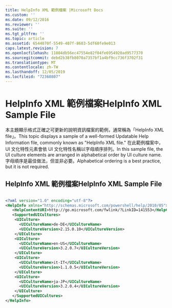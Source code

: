 ```yaml
---
title: HelpInfo XML 範例檔案 |Microsoft Docs
ms.custom: ''
ms.date: 09/12/2016
ms.reviewer: ''
ms.suite: ''
ms.tgt_pltfrm: ''
ms.topic: article
ms.assetid: 6544070f-5549-407f-8603-5df60fe9e013
caps.latest.revision: 7
ms.openlocfilehash: 11804db56ec47554e82f04fe6954920ad9577370
ms.sourcegitcommit: debd2b38fb8070a7357bf1a4bf9cc736f3702f31
ms.translationtype: MT
ms.contentlocale: zh-TW
ms.lasthandoff: 12/05/2019
ms.locfileid: "72360807"
---
```

# <a name="helpinfo-xml-sample-file"></a><span data-ttu-id="963a3-102">HelpInfo XML 範例檔案</span><span class="sxs-lookup"><span data-stu-id="963a3-102">HelpInfo XML Sample File</span></span>

<span data-ttu-id="963a3-103">本主題顯示格式正確之可更新的說明資訊檔案的範例，通常稱為「HelpInfo XML file」。</span><span class="sxs-lookup"><span data-stu-id="963a3-103">This topic displays a sample of a well-formed Updatable Help Information file, commonly known as "HelpInfo XML file."</span></span> <span data-ttu-id="963a3-104">在此範例檔案中，UI 文化特性元素會依 UI 文化特性名稱以字母順序排列。</span><span class="sxs-lookup"><span data-stu-id="963a3-104">In this sample file, the UI culture elements are arranged in alphabetical order by UI culture name.</span></span> <span data-ttu-id="963a3-105">字母順序是最佳做法，但並非必要。</span><span class="sxs-lookup"><span data-stu-id="963a3-105">Alphabetical ordering is a best practice, but it is not required.</span></span>

## <a name="helpinfo-xml-sample-file"></a><span data-ttu-id="963a3-106">HelpInfo XML 範例檔案</span><span class="sxs-lookup"><span data-stu-id="963a3-106">HelpInfo XML Sample File</span></span>

```xml

<?xml version="1.0" encoding="utf-8"?>
<HelpInfo xmlns="http://schemas.microsoft.com/powershell/help/2010/05">
   <HelpContentURI>http://go.microsoft.com/fwlink/?LinkID=141553</HelpContentURI>
   <SupportedUICultures>
    <UICulture>
      <UICultureName>de-DE</UICultureName>
      <UICultureVersion>2.15.0.10</UICultureVersion>
    </UICulture>
    <UICulture>
      <UICultureName>en-US</UICultureName>
      <UICultureVersion>3.2.0.7</UICultureVersion>
    </UICulture>
    <UICulture>
      <UICultureName>it-IT</UICultureName>
      <UICultureVersion>1.1.0.5</UICultureVersion>
    </UICulture>
    <UICulture>
      <UICultureName>ja-JP</UICultureName>
      <UICultureVersion>3.2.0.4</UICultureVersion>
    </UICulture>
   </SupportedUICultures>
</HelpInfo>

```